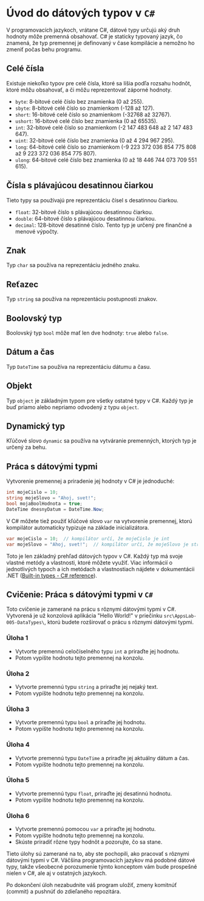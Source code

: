 # Úvod do dátových typov v `C#`

V programovacích jazykoch, vrátane C#, dátové typy určujú aký druh hodnoty môže premenná obsahovať. C# je staticky typovaný jazyk, čo znamená, že typ premennej je definovaný v čase kompilácie a nemožno ho zmeniť počas behu programu.

## Celé čísla

Existuje niekoľko typov pre celé čísla, ktoré sa líšia podľa rozsahu hodnôt, ktoré môžu obsahovať, a či môžu reprezentovať záporné hodnoty.

- `byte`: 8-bitové celé číslo bez znamienka (0 až 255).
- `sbyte`: 8-bitové celé číslo so znamienkom (-128 až 127).
- `short`: 16-bitové celé číslo so znamienkom (-32768 až 32767).
- `ushort`: 16-bitové celé číslo bez znamienka (0 až 65535).
- `int`: 32-bitové celé číslo so znamienkom (-2 147 483 648 až 2 147 483 647).
- `uint`: 32-bitové celé číslo bez znamienka (0 až 4 294 967 295).
- `long`: 64-bitové celé číslo so znamienkom (-9 223 372 036 854 775 808 až 9 223 372 036 854 775 807).
- `ulong`: 64-bitové celé číslo bez znamienka (0 až 18 446 744 073 709 551 615).

## Čísla s plávajúcou desatinnou čiarkou

Tieto typy sa používajú pre reprezentáciu čísel s desatinnou čiarkou.

- `float`: 32-bitové číslo s plávajúcou desatinnou čiarkou.
- `double`: 64-bitové číslo s plávajúcou desatinnou čiarkou.
- `decimal`: 128-bitové desatinné číslo. Tento typ je určený pre finančné a menové výpočty.

## Znak

Typ `char` sa používa na reprezentáciu jedného znaku.

## Reťazec

Typ `string` sa používa na reprezentáciu postupnosti znakov.

## Boolovský typ

Boolovský typ `bool` môže mať len dve hodnoty: `true` alebo `false`.

## Dátum a čas

Typ `DateTime` sa používa na reprezentáciu dátumu a času.

## Objekt

Typ `object` je základným typom pre všetky ostatné typy v C#. Každý typ je buď priamo alebo nepriamo odvodený z typu `object`.

## Dynamický typ

Kľúčové slovo `dynamic` sa používa na vytváranie premenných, ktorých typ je určený za behu.

## Práca s dátovými typmi

Vytvorenie premennej a priradenie jej hodnoty v C# je jednoduché:

```csharp
int mojeCislo = 10;
string mojeSlovo = "Ahoj, svet!";
bool mojaBoolHodnota = true;
DateTime dnesnyDatum = DateTime.Now;
```

V C# môžete tiež použiť kľúčové slovo `var` na vytvorenie premennej, ktorú kompilátor automaticky typizuje na základe inicializátora.

```csharp
var mojeCislo = 10;  // kompilátor určí, že mojeCislo je int
var mojeSlovo = "Ahoj, svet!";  // kompilátor určí, že mojeSlovo je string
```

Toto je len základný prehľad dátových typov v C#. Každý typ má svoje vlastné metódy a vlastnosti, ktoré môžete využiť. Viac informácií o jednotlivých typoch a ich metódach a vlastnostiach nájdete v dokumentácii .NET ([Built-in types - C# reference](https://learn.microsoft.com/en-us/dotnet/csharp/language-reference/builtin-types/built-in-types)).

## Cvičenie: Práca s dátovými typmi v `C#`

Toto cvičenie je zamerané na prácu s rôznymi dátovými typmi v C#. Vytvorená je už konzolová aplikácia "Hello World!" v priečinku `src\AppsLab-005-DataTypes\`, ktorú budete rozširovať o prácu s rôznymi dátovými typmi.

### Úloha 1

- Vytvorte premennú celočíselného typu `int` a priraďte jej hodnotu.
- Potom vypíšte hodnotu tejto premennej na konzolu.

### Úloha 2

- Vytvorte premennú typu `string` a priraďte jej nejaký text.
- Potom vypíšte hodnotu tejto premennej na konzolu.

### Úloha 3

- Vytvorte premennú typu `bool` a priraďte jej hodnotu.
- Potom vypíšte hodnotu tejto premennej na konzolu.

### Úloha 4

- Vytvorte premennú typu `DateTime` a priraďte jej aktuálny dátum a čas.
- Potom vypíšte hodnotu tejto premennej na konzolu.

### Úloha 5

- Vytvorte premennú typu `float`, priraďte jej desatinnú hodnotu.
- Potom vypíšte hodnotu tejto premennej na konzolu.

### Úloha 6

- Vytvorte premennú pomocou `var` a priraďte jej hodnotu.
- Potom vypíšte hodnotu tejto premennej na konzolu.
- Skúste priradiť rôzne typy hodnôt a pozorujte, čo sa stane.

Tieto úlohy sú zamerané na to, aby ste pochopili, ako pracovať s rôznymi dátovými typmi v C#. Väčšina programovacích jazykov má podobné dátové typy, takže všeobecné porozumenie týmto konceptom vám bude prospešné nielen v C#, ale aj v ostatných jazykoch.

Po dokončení úloh nezabudnite váš program uložiť, zmeny komitnúť (commit) a pushnúť do zdieľaného repozitára.